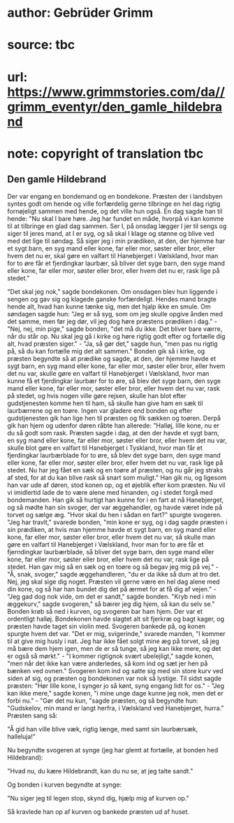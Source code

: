 # author: Gebrüder Grimm
# source: tbc
# url: https://www.grimmstories.com/da//grimm_eventyr/den_gamle_hildebrand
# note: copyright of translation tbc

## Den gamle Hildebrand 

Der var engang en bondemand og en bondekone. Præsten der i landsbyen
syntes godt om hende og ville forfærdelig gerne tilbringe en hel dag
rigtig fornøjeligt sammen med hende, og det ville hun også. En dag sagde
han til hende: "Nu skal I bare høre. Jeg har fundet en måde, hvorpå vi
kan komme til at tilbringe en glad dag sammen. Ser I, på onsdag lægger I
jer til sengs og siger til jeres mand, at I er syg, og så skal I klage
og stønne og blive ved med det lige til søndag. Så siger jeg i min
prædiken, at den, der hjemme har et sygt barn, en syg mand eller kone,
far eller mor, søster eller bror, eller hvem det nu er, skal gøre en
valfart til Hanebjerget i Vælskland, hvor man for to øre får et
fjerdingkar laurbær, så bliver det syge barn, den syge mand eller kone,
far eller mor, søster eller bror, eller hvem det nu er, rask lige på
stedet."

"Det skal jeg nok," sagde bondekonen. Om onsdagen blev hun liggende i
sengen og gav sig og klagede ganske forfærdeligt. Hendes mand bragte
hende alt, hvad han kunne tænke sig, men det hjalp ikke en smule. Om
søndagen sagde hun: "Jeg er så syg, som om jeg skulle opgive ånden med
det samme, men før jeg dør, vil jeg dog høre præstens prædiken i
dag." - "Nej, nej, min pige," sagde bonden, "det må du ikke. Det
bliver bare værre, når du står op. Nu skal jeg gå i kirke og høre rigtig
godt efter og fortælle dig alt, hvad præsten siger." - "Ja, så gør
det," sagde hun, "men pas nu rigtig på, så du kan fortælle mig det alt
sammen." Bonden gik så i kirke, og præsten begyndte så at prædike og
sagde, at den, der hjemme havde et sygt barn, en syg mand eller kone,
far eller mor, søster eller bror, eller hvem det nu var, skulle gøre en
valfart til Hanebjerget i Vælskland, hvor man kunne få et fjerdingkar
laurbær for to øre, så blev det syge barn, den syge mand eller kone, far
eller mor, søster eller bror, eller hvem det nu var, rask på stedet, og
hvis nogen ville gøre rejsen, skulle han blot efter gudstjenesten komme
hen til ham, så skulle han give ham en sæk til laurbærrene og en toøre.
Ingen var gladere end bonden og efter gudstjenesten gik han lige hen til
præsten og fik sækken og toøren. Derpå gik han hjem og udenfor døren
råbte han allerede: "Halløj, lille kone, nu er du så godt som rask.
Præsten sagde i dag, at den der havde et sygt barn, en syg mand eller
kone, far eller mor, søster eller bror, eller hvem det nu var, skulle
blot gøre en valfart til Hanebjerget i Tyskland, hvor man får et
fjerdingkar laurbærblade for to øre, så blev det syge barn, den syge
mand eller kone, far eller mor, søster eller bror, eller hvem det nu
var, rask lige på stedet. Nu har jeg fået en sæk og en toøre af præsten,
og nu går jeg straks af sted, for at du kan blive rask så snart som
muligt." Han gik nu, og ligesom han var ude af døren, stod konen op, og
et øjeblik efter kom præsten. Nu vil vi imidlertid lade de to være alene
med hinanden, og i stedet forgå med bondemanden. Han gik så hurtigt han
kunne for i en fart at nå Hanebjerget, og så mødte han sin svoger, der
var æggehandler, og havde været inde på torvet og sælge æg. "Hvor skal
du hen i sådan en fart?" spurgte svogeren. "Jeg har travlt," svarede
bonden, "min kone er syg, og i dag sagde præsten i sin prædiken, at
hvis man hjemme havde et sygt barn, en syg mand eller kone, far eller
mor, søster eller bror, eller hvem det nu var, så skulle man gøre en
valfart til Hanebjerget i Vælskland, hvor man for to øre får et
fjerndingkar laurbærblade, så bliver det syge barn, den syge mand eller
kone, far eller mor, søster eller bror, eller hvem det nu var, rask lige
på stedet. Han gav mig så en sæk og en toøre og så begav jeg mig på
vej." - "Å, snak, svoger," sagde æggehandleren, "du er da ikke så
dum at tro det. Nej, jeg skal sige dig noget. Præsten vil gerne være en
hel dag alene med din kone, og så har han bundet dig det på ærmet for at
få dig af vejen." - "Jeg gad dog nok vide, om det er sandt," sagde
bonden. "Kryb ned i min æggekurv," sagde svogeren," så bærer jeg dig
hjem, så kan du selv se." Bonden krøb så ned i kurven, og svogeren bar
ham hjem. Der var et ordentligt halløj. Bondekonen havde slagtet alt sit
fjerkræ og bagt kager, og præsten havde taget sin violin med. Svogeren
bankede på, og konen spurgte hvem det var. "Det er mig, svigerinde,"
svarede manden, "I kommer til at give mig husly i nat. Jeg har ikke
fået solgt mine æg på torvet, så jeg må bære dem hjem igen, men de er så
tunge, så jeg kan ikke mere, og det er også så mørkt." - "I kommer
rigtignok svært ubelejligt," sagde konen, "men når det ikke kan være
anderledes, så kom ind og sæt jer hen på bænken ved ovnen." Svogeren
kom ind og satte sig med sin store kurv ved siden af sig, og præsten og
bondekonen var nok så lystige. Til sidst sagde præsten: "Hør lille
kone, I synger jo så kønt, syng engang lidt for os." - "Jeg kan ikke
mere," sagde konen, "i mine unge dage kunne jeg nok, men det er forbi
nu." - "Gør det nu kun, "sagde præsten, og så begyndte hun:
"Gudskelov, min mand er langt herfra, i Vælskland ved Hanebjerget,
hurra." Præsten sang så:

"Å gid han ville blive væk,
rigtig længe, med samt sin laurbærsæk,
halleluja!"

Nu begyndte svogeren at synge (jeg har glemt at fortælle, at bonden hed
Hildebrand):

"Hvad nu, du kære Hildebrandt,
kan du nu se, at jeg talte sandt."

Og bonden i kurven begyndte at synge:

"Nu siger jeg til legen stop,
skynd dig, hjælp mig af kurven op."

Så kravlede han op af kurven og bankede præsten ud af huset.

